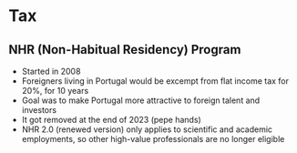# Tax

## NHR (Non-Habitual Residency) Program

- Started in 2008
- Foreigners living in Portugal would be excempt from flat income tax for 20%, for 10 years
- Goal was to make Portugal more attractive to foreign talent and investors
- It got removed at the end of 2023 (pepe hands)
- NHR 2.0 (renewed version) only applies to scientific and academic employments, so other high-value professionals are no longer eligible
